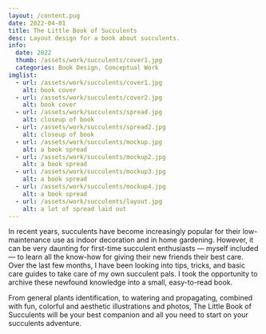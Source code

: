 ```yaml
---
layout: /content.pug
date: 2022-04-01
title: The Little Book of Succulents
desc: Layout design for a book about succulents.
info:
  date: 2022
  thumb: /assets/work/succulents/cover1.jpg
  categories: Book Design, Conceptual Work
imglist:
  - url: /assets/work/succulents/cover1.jpg
    alt: book cover
  - url: /assets/work/succulents/cover2.jpg
    alt: book cover
  - url: /assets/work/succulents/spread.jpg
    alt: closeup of book
  - url: /assets/work/succulents/spread2.jpg
    alt: closeup of book
  - url: /assets/work/succulents/mockup.jpg
    alt: a book spread
  - url: /assets/work/succulents/mockup2.jpg
    alt: a book spread
  - url: /assets/work/succulents/mockup3.jpg
    alt: a book spread
  - url: /assets/work/succulents/mockup4.jpg
    alt: a book spread
  - url: /assets/work/succulents/layout.jpg
    alt: a lot of spread laid out
---
```

In recent years, succulents have become increasingly popular for their low-maintenance use as indoor decoration and in home gardening. However, it can be very daunting for first-time succulent enthusiasts — myself included — to learn all the know-how for giving their new friends their best care. Over the last few months, I have been looking into tips, tricks, and basic care guides to take care of my own succulent pals. I took the opportunity to archive these newfound knowledge into a small, easy-to-read book.

From general plants identification, to watering and propagating, combined with fun, colorful and aesthetic illustrations and photos, The Little Book of Succulents will be your best companion and all you need to start on your succulents adventure.

